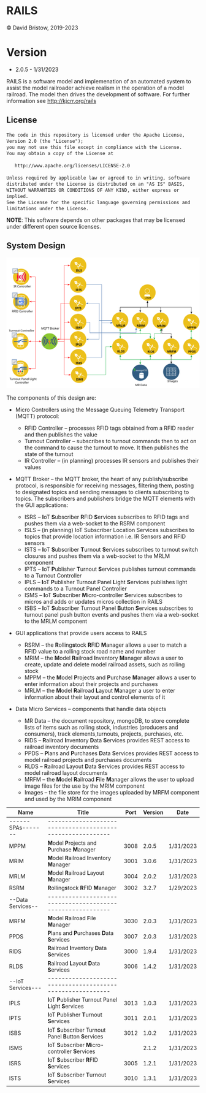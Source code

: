 # RAILS
&copy; David Bristow, 2019-2023

# Version
* 2.0.5 - 1/31/2023
 
RAILS is a software model and implemenation of an automated system to assist the model railroader achieve realism in the operation of a model railroad. The model then drives the development of software.
For further information see http://kjcrr.org/rails

## License

    The code in this repository is licensed under the Apache License, Version 2.0 (the "License");
    you may not use this file except in compliance with the License.
    You may obtain a copy of the License at

       http://www.apache.org/licenses/LICENSE-2.0

    Unless required by applicable law or agreed to in writing, software
    distributed under the License is distributed on an "AS IS" BASIS,
    WITHOUT WARRANTIES OR CONDITIONS OF ANY KIND, either express or implied.
    See the License for the specific language governing permissions and
    limitations under the License.

**NOTE**: This software depends on other packages that may be licensed under different open source licenses.

## System Design
![System Design](https://github.com/djbristow/RAILS/blob/master/sysdesign.svg)

The components of this design are:
- Micro Controllers using the Message Queuing Telemetry Transport (MQTT) protocol:
  - RFID Controller – processes RFID tags obtained from a RFID reader and then publishes the value
  - Turnout Controller – subscribes to turnout commands then to act on the command to cause the turnout to move. It then publishes the state of the turnout
  - IR Controller – (in planning) processes IR sensors and publishes their values
- MQTT Broker – the MQTT broker, the heart of any publish/subscribe protocol, is responsible for receiving messages, filtering them, posting to designated topics and sending messages to clients subscribing to topics. The subscribers and publishers bridge the MQTT elements with the GUI applications:
  - ISRS – **I**oT **S**ubscriber **R**FID **S**ervices subscribes to RFID tags and pushes them via a web-socket to the RSRM component
  - ISLS – (in planning) IoT Subscriber Location Services subscribes to topics that provide location information i.e. IR Sensors and RFID sensors
  - ISTS – **I**oT **S**ubscriber **T**urnout **S**ervices subscribes to turnout switch closures and pushes them via a web-socket to the MRLM component
  - IPTS – **I**oT **P**ublisher **T**urnout **S**ervices publishes turnout commands to a Turnout Controller
  - IPLS – **I**oT **P**ublisher Turnout Panel **L**ight **S**ervices publishes light commands to a Turnout Panel Controller
  - ISMS – **I**oT **S**ubscriber **M**icro-controller **S**ervices subscribes to micros and adds or updates micros collection in RAILS
  - ISBS – **I**oT **S**ubscriber Turnout Panel **B**utton **S**ervices subscribes to turnout panel push button events and pushes them via a web-socket to the MRLM component

- GUI applications that provide users access to RAILS
  - RSRM – the **R**olling**s**tock **R**FID **M**anager allows a user to match a RFID value to a rolling stock road name and number
  - MRIM – the **M**odel **R**ailroad **I**nventory **M**anager allows a user to create, update and delete model railroad assets, such as rolling stock
  - MPPM – the **M**odel **P**rojects and **P**urchase **M**anager allows a user to enter information about their projects and purchases
  - MRLM – the **M**odel **R**ailroad **L**ayout **M**anager a user to enter information about their layout and control elements of it
- Data Micro Services – components that handle data objects
  - MR Data – the document repository, mongoDB, to store complete lists of items such as rolling stock, industries (producers and consumers), track elements,turnouts, projects, purchases, etc.
  - RIDS – **R**ailroad **I**nventory **D**ata **S**ervices provides REST access to railroad inventory documents
  - PPDS – **P**lans and **P**urchases **D**ata **S**ervices provides REST access to model railroad projects and purchases documents
  - RLDS – **R**ailroad **L**ayout **D**ata **S**ervices provides REST access to model railroad layout documents
  - MRFM – the **M**odel **R**ailroad **F**ile **M**anager allows the user to upload image files for the use by the MRIM component
  - Images – the file store for the images uploaded by MRFM component and used by the MRIM component

|Name |Title                                  |Port |Version|Date     |
|-----|----------------------------------------------------------|-----|-------|---------|
------SPAs-------|----------------------------------------------------------|
|MPPM|**M**odel **P**rojects and **P**urchase **M**anager|3008|2.0.5|1/31/2023|
|MRIM|**M**odel **R**ailroad **I**nventory **M**anager|3001|3.0.6|1/31/2023|
|MRLM|**M**odel **R**ailroad **L**ayout **M**anager|3004|2.0.2|1/31/2023|
|RSRM|**R**olling**s**tock **R**FID **M**anager|3002|3.2.7|1/29/2023|
--Data Services--|----------------------------------------------------------|
|MRFM|**M**odel **R**ailroad **F**ile **M**anager|3030|2.0.3|1/31/2023|
|PPDS|**P**lans and **P**urchases **D**ata **S**ervices|3007|2.0.3|1/31/2023|
|RIDS|**R**ailroad **I**nventory **D**ata **S**ervices|3000|1.9.4|1/31/2023|
|RLDS|**R**ailroad **L**ayout **D**ata **S**ervices|3006|1.4.2|1/31/2023|
--IoT Services---|----------------------------------------------------------|
|IPLS|**I**oT **P**ublisher Turnout Panel **L**ight **S**ervices|3013|1.0.3|1/31/2023|
|IPTS|**I**oT **P**ublisher **T**urnout **S**ervices|3011|2.0.1|1/31/2023|
|ISBS|**I**oT **S**ubscriber Turnout Panel **B**utton **S**ervices|3012|1.0.2|1/31/2023|
|ISMS|**I**oT **S**ubscriber **M**icro-controller **S**ervices||2.1.2|1/31/2023|
|ISRS|**I**oT **S**ubscriber **R**FID **S**ervices|3005|1.2.1|1/31/2023|
|ISTS|**I**oT **S**ubscriber **T**urnout **S**ervices|3010|1.3.1|1/31/2023|






